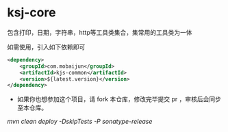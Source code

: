 # ksj-core
包含打印，日期，字符串，http等工具类集合，集常用的工具类为一体

如需使用，引入如下依赖即可
```xml
<dependency>
    <groupId>com.mobaijun</groupId>
    <artifactId>kjs-common</artifactId>
    <version>${latest.version}</version>
</dependency>
```

* 如果你也想参加这个项目，请 fork 本仓库，修改完毕提交 pr ，审核后会同步至本仓库。

*mvn clean deploy -DskipTests -P sonatype-release*